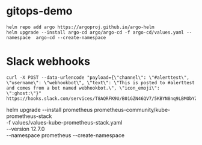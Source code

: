 # gitops-demo
```
helm repo add argo https://argoproj.github.io/argo-helm
helm upgrade --install argo-cd argo/argo-cd -f argo-cd/values.yaml --namespace  argo-cd --create-namespace
```

# Slack webhooks

```
curl -X POST --data-urlencode "payload={\"channel\": \"#alerttest\", \"username\": \"webhookbot\", \"text\": \"This is posted to #alerttest and comes from a bot named webhookbot.\", \"icon_emoji\": \":ghost:\"}" https://hooks.slack.com/services/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

```

helm upgrade --install prometheus prometheus-community/kube-prometheus-stack \
    -f values/values-kube-prometheus-stack.yaml \
    --version 12.7.0 \
    --namespace prometheus --create-namespace
